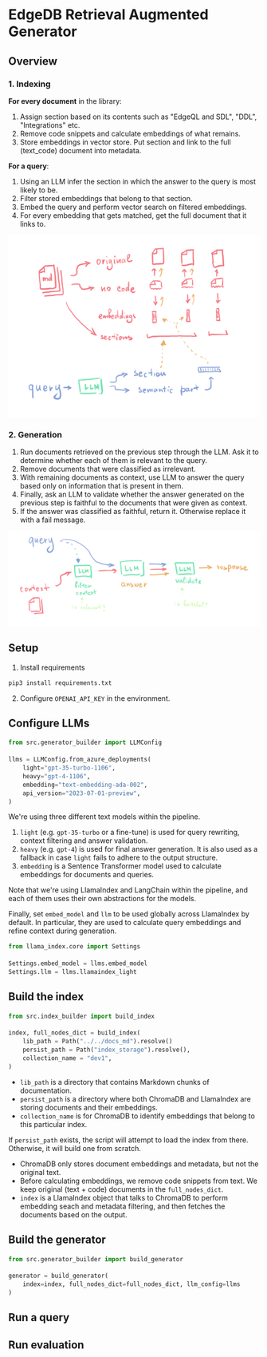 # EdgeDB Retrieval Augmented Generator

## Overview

### 1. Indexing

**For every document** in the library:

1. Assign section based on its contents such as "EdgeQL and SDL", "DDL", "Integrations" etc.
2. Remove code snippets and calculate embeddings of what remains.
3. Store embeddings in vector store. Put section and link to the full (text_code) document into metadata.

**For a query**:

1. Using an LLM infer the section in which the answer to the query is most likely to be.
2. Filter stored embeddings that belong to that section.
3. Embed the query and perform vector search on filtered embeddings.
4. For every embedding that gets matched, get the full document that it links to.

![](assets/edgedb_index.png)

### 2. Generation

1. Run documents retrieved on the previous step through the LLM. Ask it to determine whether each of them is relevant to the query.
2. Remove documents that were classified as irrelevant.
3. With remaining documents as context, use LLM to answer the query based only on information that is present in them.
4. Finally, ask an LLM to validate whether the answer generated on the previous step is faithful to the documents that were given as context.
5. If the answer was classified as faithful, return it. Otherwise replace it with a fail message.

![](assets/edgedb_gen.png)

## Setup

1. Install requirements

```bash
pip3 install requirements.txt
```

2. Configure `OPENAI_API_KEY` in the environment.

## Configure LLMs

```python
from src.generator_builder import LLMConfig

llms = LLMConfig.from_azure_deployments(
    light="gpt-35-turbo-1106",
    heavy="gpt-4-1106",
    embedding="text-embedding-ada-002",
    api_version="2023-07-01-preview",
)
```

We're using three different text models within the pipeline.

1. `light` (e.g. `gpt-35-turbo` or a fine-tune) is used for query rewriting, context filtering and answer validation.
2. `heavy` (e.g. `gpt-4`) is used for final answer generation. It is also used as a fallback in case `light` fails to adhere to the output structure.
3. `embedding` is a Sentence Transformer model used to calculate embeddings for documents and queries.

Note that we're using LlamaIndex and LangChain within the pipeline, and each of them uses their own abstractions for the models.

Finally, set `embed_model` and `llm` to be used globally across LlamaIndex by default.
In particular, they are used to calculate query embeddings and refine context during generation.

```python
from llama_index.core import Settings

Settings.embed_model = llms.embed_model
Settings.llm = llms.llamaindex_light
```

## Build the index

```python
from src.index_builder import build_index

index, full_nodes_dict = build_index(
    lib_path = Path("../../docs_md").resolve()
    persist_path = Path("index_storage").resolve(),
    collection_name = "dev1",
)
```

- `lib_path` is a directory that contains Markdown chunks of documentation.
- `persist_path` is a directory where both ChromaDB and LlamaIndex are storing documents and their embeddings.
- `collection_name` is for ChromaDB to identify embeddings that belong to this particular index.

If `persist_path` exists, the script will attempt to load the index from there. Otherwise, it will build one from scratch.

- ChromaDB only stores document embeddings and metadata, but not the original text.
- Before calculating embeddings, we remove code snippets from text. We keep original (text + code) documents in the `full_nodes_dict`.
- `index` is a LlamaIndex object that talks to ChromaDB to perform embedding seach and metadata filtering, and then fetches the documents based on the output.

## Build the generator

```python
from src.generator_builder import build_generator

generator = build_generator(
    index=index, full_nodes_dict=full_nodes_dict, llm_config=llms
)
```

## Run a query

## Run evaluation




